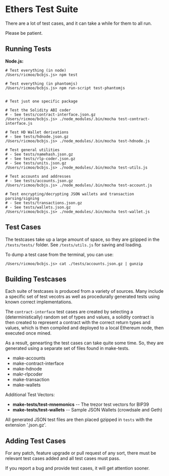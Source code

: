 Ethers Test Suite
=================

There are a lot of test cases, and it can take a while for them to all run.

Please be patient.


Running Tests
-------------

**Node.js:**

```
# Test everything (in node)
/Users/ricmoo/bcbjs.js> npm test

# Test everything (in phantomjs)
/Users/ricmoo/bcbjs.js> npm run-script test-phantomjs


# Test just one specific package

# Test the Solidity ABI coder
# - See tests/contract-interface.json.gz
/Users/ricmoo/bcbjs.js> ./node_modules/.bin/mocha test-contract-interface.js

# Test HD Wallet derivations
# - See tests/hdnode.json.gz
/Users/ricmoo/bcbjs.js> ./node_modules/.bin/mocha test-hdnode.js

# Test general utilities
# - See tests/namehash.json.gz
# - See tests/rlp-coder.json.gz
# - See tests/units.json.gz
/Users/ricmoo/bcbjs.js> ./node_modules/.bin/mocha test-utils.js

# Test accounts and addresses
# - See tests/accounts.json.gz
/Users/ricmoo/bcbjs.js> ./node_modules/.bin/mocha test-account.js

# Test encrypting/decrypting JSON wallets and transaction parsing/signing
# - See tests/transactions.json.gz
# - See tests/wallets.json.gz
/Users/ricmoo/bcbjs.js> ./node_modules/.bin/mocha test-wallet.js
```


Test Cases
----------

The testcases take up a large amount of space, so they are gzipped in the
`/tests/tests/` folder. See `/tests/utils.js` for saving and loading.

To dump a test case from the terminal, you can use:

```
/Users/ricmoo/bcbjs.js> cat ./tests/accounts.json.gz | gunzip
```


Building Testcases
------------------

Each suite of testcases is produced from a variety of sources. Many include a
specific set of test vecotrs as well as procedurally generated tests using known
correct implementations.

The `contract-interface` test cases are created by selecting a (deterministically) random
set of types and values, a solidity contract is then created to represent a contract with
the correct return types and values, which is then compiled and deployed to a local
Ethereum node, then executed once mined.

As a result, genearting the test cases can take quite some time. So, they are generated using
a separate set of files found in make-tests.

- make-accounts
- make-contract-interface
- make-hdnode
- makr-rlpcoder
- make-transaction
- make-wallets

Additional Test Vectors:
- **make-tests/test-mnemonics** -- The trezor test vectors for BIP39
- **make-tests/test-wallets** -- Sample JSON Wallets (crowdsale and Geth)

All generated JSON test files are then placed gzipped in `tests` with the extension '.json.gz'.


Adding Test Cases
-----------------

For any patch, feature upgrade or pull request of any sort, there must be relevant
test cases added and all test cases must pass.

If you report a bug and provide test cases, it will get attention sooner.

